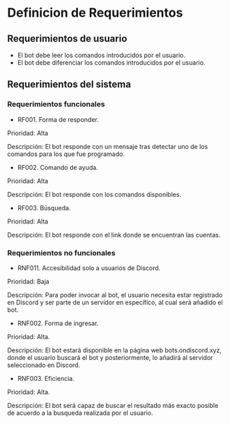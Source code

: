 # Definicion de Requerimientos

## Requerimientos de usuario
- El bot debe leer los comandos introducidos por el usuario.
- El bot debe diferenciar los comandos introducidos por el usuario.


## Requerimientos del sistema

### Requerimientos funcionales
- RF001. Forma de responder.

Prioridad: Alta

Descripción: El bot responde con un mensaje tras detectar uno de los comandos para los que fue programado.

- RF002. Comando de ayuda.

Prioridad: Alta

Descripción: El bot responde con los comandos disponibles.

- RF003. Búsqueda.

Prioridad: Alta

Descripción: El bot responde con el link donde se encuentran las cuentas.

### Requerimientos no funcionales
- RNF011. Accesibilidad solo a usuarios de Discord.

Prioridad: Baja

Descripción: Para poder invocar al bot, el usuario necesita estar registrado en Discord y ser parte de un servidor en específico, al cual será añadido el bot.

- RNF002. Forma de ingresar.

Prioridad: Alta.

Descripción: El bot estará disponible en la página web bots.ondiscord.xyz, donde el usuario buscará el bot y posteriormente, lo añadirá al servidor seleccionado en Discord.

- RNF003. Eficiencia.

Prioridad: Alta.

Descripción: El bot será capaz de buscar el resultado más exacto posible de acuerdo a la busqueda realizada por el usuario.
